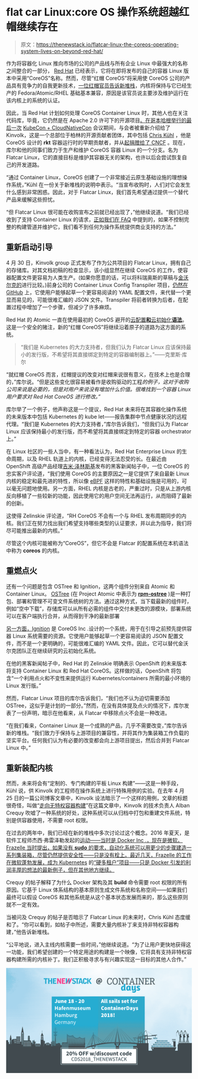 # flat car Linux:core OS 操作系统超越红帽继续存在

> 原文：<https://thenewstack.io/flatcar-linux-the-coreos-operating-system-lives-on-beyond-red-hat/>

作为将容器化 Linux 推向市场的公司的产品线与所有企业 Linux 中最强大的名称之间整合的一部分， [Red Hat](https://www.openshift.com/) 已经表示，它将在即将发布的自己的容器 Linux 版本中采用“CoreOS”名称。然而，尽管“红帽 CoreOS”将采用使 CoreOS 公司的产品具有竞争力的自我更新技术，[一位红帽官员告诉新堆栈](https://thenewstack.io/coreos-says-red-hat-will-help-introduce-openshift-to-operators/)，内核将保持与它已经生产的 Fedora/Atomic/RHEL 基础基本兼容，原因是该官员说主要涉及维护运行在该内核上的系统的认证。

因此，当 Red Hat 计划如何处理 CoreOS Container Linux 时，其他人也在关注代码库，毕竟，它仍然是在 Apache 2.0 许可下的开源项目[。在哥本哈根举行的最后一次](https://coreos.com/legal/open-source/) [KubeCon + CloudNativeCon](https://www.cncf.io/kubecon-cloudnativecon-events/) 会议期间，与会者被重新介绍给了 Kinvolk，这是一个总部位于柏林的开源贡献者团体，其中包括 [Chris Kühl](https://twitter.com/blixtra?lang=en) ，他是 CoreOS 设计的 **rkt** 容器运行时的早期贡献者，并从[起捐赠给了 CNCF](https://thenewstack.io/separate-votes-cncf-adopts-dockers-containerd-coreos-rkt/) 。现在，库尔和他的同事们致力于生产和维护 CoreOS 容器 Linux 的一个分支。名为 Flatcar Linux，它的直接目标是维护其容器无关的架构，也许以后会尝试恢复自己的开发道路。

“通过 Container Linux，CoreOS 创建了一个非常接近云原生基础设施的理想操作系统，”Kühl 在一份关于新堆栈的说明中表示。“当宣布收购时，人们对它会发生什么感到非常困惑。因此，对于 Flatcar Linux，我们首先希望通过提供一个替代产品来缓解这些担忧。

“但 Flatcar Linux 很可能在收购宣布之前就已经出现了，”他继续说道。“我们已经收到了支持 Container Linux 的请求，[正如我们在 FAQ](https://www.flatcar-linux.org/faq/) 中提到的，如果不控制完整的构建管道并维护它，我们看不到任何为操作系统提供商业支持的方法。”

## 重新启动引导

4 月 30 日，Kinvolk group 正式发布了作为公共项目的 Flatcar Linux，拥有自己的存储库。对其文档初稿的检查显示，该小组显然在继续 CoreOS 的工作，使容器配置文件更容易为人类生产。(如果你愿意的话，可以将科瑞奥斯的草稿与[金沃尔克的](https://docs.flatcar-linux.org/os/migrating-to-clcs/)进行比较。)前身公司的 Container Linux Config Transpiler 项目，[仍然在 GitHub](https://github.com/coreos/container-linux-config-transpiler) 上，它使用户能够起草一个更容易阅读的 YAML 配置文件，来代替一个更显而易见的，可能很难汇编的 JSON 文件。Transpiler 将前者转换为后者，在配置过程中增加了一个步骤，但减少了许多麻烦。

Red Hat 的 Atomic 一直在使用最初的 CoreOS 避开的[云配置**和**云初始化**语法**](https://access.redhat.com/documentation/en-us/red_hat_enterprise_linux_atomic_host/7/html-single/installation_and_configuration_guide/index)。这是一个安全的赌注，新的“红帽 CoreOS”将继续沿着原子的道路为这方面的系统。

> “我们是 Kubernetes 的大力支持者，但我们认为 Flatcar Linux 应该保持最小的发行版，不希望将其直接绑定到特定的容器编制器上。”——克里斯·库尔

“就红帽 CoreOS 而言，红帽提议的改变对红帽来说很有意义，在技术上也是合理的，”库尔说。“但是这些变化很容易被看作是收购驱动的工程*的例子，这对于收购公司来说是必要的，但是对用户来说没有增加什么价值。很难找到一个容器 Linux 用户要求对 Red Hat CoreOS 进行修改。”*

库尔举了一个例子，他声称这是一个提议，Red Hat 未来将在其容器化操作系统的未来版本中包括 Kubernetes 的 kube let——报告集群中节点健康状况的远程代理。“我们是 Kubernetes 的大力支持者，”库尔告诉我们，“但我们认为 Flatcar Linux 应该保持最小的发行版，而不希望将其直接绑定到特定的容器 orchestrator 上。”

在 Linux 社区的一些人当中，有一种看法认为，Red Hat Enterprise Linux 的生命周期，以及 RHEL 轨道上的内核，已经变得无法忍受的长。在最近由 OpenShift 高级产品经理[吉米·泽林斯基](https://twitter.com/jimmyzelinskie)发布的黑客新闻帖子中，一位 CoreOS 的忠实客户评论道，“我们使用 CoreOS 的主要原因之一是它提供了来自最新 Linux 内核的稳定和最先进的特性，所以像 [eBPF](http://prototype-kernel.readthedocs.io/en/latest/bpf/) 这样的特性和基础设施是可用的，可以毫无问题地使用。另一方面，RHEL 内核是古老的，严重过时，只是从上游内核反向移植了一些较新的功能，因此使用它的用户空间无法再运行，从而阻碍了最新的创新。

这使得 Zelinskie 评论道，“RH CoreOS 不会有一个与 RHEL 发布周期同步的内核。我们正在努力找出我们希望支持哪些类型的认证要求，并以此为指导，我们将尽可能推出最新的内核。”

尽管这个内核可能被称为“CoreOS”，但它不会是 Flatcar 的配置系统在本机语法中称为 **coreos** 的内核。

## 重燃点火

还有一个问题是包含 OSTree 和 Ignition，这两个组件分别来自 Atomic 和 Container Linux。 [OSTree](https://ostree.readthedocs.io/en/latest/) (在 Project Atomic 中表示为 **[rpm-ostree](https://github.com/projectatomic/rpm-ostree)** )是一种打包、部署和管理不可变文件系统树的方法。通过这种方式，当下载最新的组件时，例如“空中下载”，存储库可以从所有必需的组件中交付未更改的源模块，部署系统可以在客户端执行合并，从而得到干净的最新部署

[另一方面，Ignition](https://coreos.com/ignition/docs/latest/what-is-ignition.html) 是 CoreOS Inc .设计的一个系统，用于在引导之前预先提供容器 Linux 系统需要的资源。它使用户能够起草一个更容易阅读的 JSON 配置文件，而不是一个更明确的，可能很难汇编的 YAML 文件。因此，它可以替代金沃尔克团队正在继续研究的云初始化系统。

在他的黑客新闻帖子中，Red Hat 的 Zelinskie 明确表示 OpenShift 的未来版本将支持 Container Linux 和 Red Hat CoreOS。这样做的话，OpenShift 将包含“一个利用点火和不变性来提供运行 Kubernetes/containers 所需的最小环境的 Linux 发行版。”

然而，Flatcar Linux 项目的库尔告诉我们，“我们也不认为迫切需要添加 OSTree，这似乎是计划的一部分。”然而，在没有具体提及点火的情况下，库尔发表了一份声明，暗示在他看来，从 Flatcar 中移除点火不会是一种改进。

“在我们看来，Container Linux 是一个成熟的产品，几乎不需要改变，”库尔告诉新的堆栈。“我们致力于保持与上游项目的兼容性，并将其作为集装箱工作负载的坚实平台。任何我们认为有必要的改变都会向上游项目提出，然后合并到 Flatcar Linux 中。”

## 重新装配内核

然而，未来将会有“定制的、专门构建的平板 Linux 构建”——这是一种手段，Kühl 说，供 Kinvolk 的工程师在操作系统上进行特殊用例的实验。在去年 4 月 25 日的一篇公司博客文章中，Kinvolk 设法暗示了一个这样的用例，文章的标题很奇怪，叫做“[走向无特权容器构建](https://kinvolk.io/blog/2018/04/towards-unprivileged-container-builds/)”在这篇文章中，Kinvolk 的技术负责人 Alban Crequy 吹嘘了一种系统的好处，这种系统可以从归档中打包和重建文件系统，特别是供容器使用，不需要 root 权限。

在过去的两年中，我们已经在新的堆栈中多次讨论过这个概念。2016 年夏天，是软件工程师杰西·弗雷泽勒发起的[运动——当时是 Docker Inc .，现在是微软。Frazelle 当时提出，如果没有 **sudo** 的要求，自动化系统可以用更少的步骤建造一系列集装箱，尽管仍然提供安全性——只是没有栓上。最近几天，Frazelle 的工作在微软蓬勃发展，成为 Kubernetes](https://thenewstack.io/quest-build-unprivileged-container/) 的[“硬多租户”项目——只是 Docker 引发的利润丰厚的想法的最新例子，但在其他地方继续。](https://blog.jessfraz.com/post/hard-multi-tenancy-in-kubernetes/)

Crequy 的帖子解释了为什么 Docker 架构及其 **build** 命令需要 root 权限的所有原因。它基于 Linux 体系结构的基本原则生成文件系统和名称空间——如果我们最终可以假设 CoreOS 和其他系统是从这个基本状态发展而来的，那么这些原则就不一定有效。

当被问及 Crequy 的帖子是否暗示了 Flatcar Linux 的未来时，Chris Kühl 态度缓和了。“你可以看到，如帖子中所述，需要大量内核补丁来支持非特权容器构建，”他告诉新堆栈。

“公平地说，进入主线内核需要一些时间，”他继续说道。“为了让用户更快地获得这一功能，我们希望创建的一个特定用途的构建是一个映像，它将具有支持非特权容器构建所需的内核补丁。我们正积极寻求与有兴趣实现这一目标的其他人合作。”

![](img/d6fadc971138831ab73e5e633e0f7dd5.png)

<svg xmlns:xlink="http://www.w3.org/1999/xlink" viewBox="0 0 68 31" version="1.1"><title>Group</title> <desc>Created with Sketch.</desc></svg>